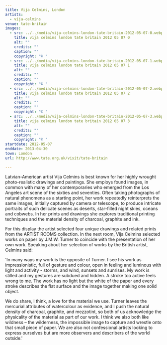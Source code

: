 ```yaml
---
title: Vija Celmins, London
artists:
  - vija-celmins
venue: tate-britain
images:
  - src: ../../media/vija-celmins-london-tate-britain-2012-05-07-0.webp
    title: vija celmins london tate britain 2012 05 07 0
    alt: ""
    credits: ""
    caption: ""
    copyright: "© "
  - src: ../../media/vija-celmins-london-tate-britain-2012-05-07-1.webp
    title: vija celmins london tate britain 2012 05 07 1
    alt: ""
    credits: ""
    caption: ""
    copyright: "© "
  - src: ../../media/vija-celmins-london-tate-britain-2012-05-07-2.webp
    title: vija celmins london tate britain 2012 05 07 2
    alt: ""
    credits: ""
    caption: ""
    copyright: "© "
  - src: ../../media/vija-celmins-london-tate-britain-2012-05-07-3.webp
    title: vija celmins london tate britain 2012 05 07 3
    alt: ""
    credits: ""
    caption: ""
    copyright: "© "
startdate: 2012-05-07
enddate: 2013-04-30
town: London
url: http://www.tate.org.uk/visit/tate-britain

---
```


Latvian-American artist Vija Celmins is best known for her highly wrought photo-realistic drawings and paintings. She employs found images, in common with many of her contemporaries who emerged from the Los Angeles art scene of the sixties and seventies. Often taking photographs of natural phenomena as a starting point, her work repeatedly reinterprets the same images, initially captured by camera or telescope, to produce intricate portraits of such delicate scenes as deserts, star-filled night skies, oceans and cobwebs. In her prints and drawings she explores traditional printing techniques and the material density of charcoal, graphite and ink.

For this display the artist selected four unique drawings and related prints from the ARTIST ROOMS collection. In the next room, Vija Celmins selected works on paper by J.M.W. Turner to coincide with the presentation of her own work. Speaking about her selection of works by the British artist, Celmins said:

'In many ways my work is the opposite of Turner. I see his work as impressionistic, full of gesture and colour, open in feeling and luminous with light and activity - storms, and wind, sunsets and sunrises. My work is stilled and my gestures are subdued and hidden. A stroke too active feels wrong to me. The work has no light but the white of the paper and every stroke describes the flat surface and the image together making one solid object.

We do share, I think, a love for the material we use. Turner leaves the mercurial attributes of watercolour as evidence, and I push the natural density of charcoal, graphite, and mezzotint, so both of us acknowledge the physicality of the material as part of our work. I think we also both like wildness – the wilderness, the impossible image to capture and wrestle onto that small piece of paper. We are also not confessional artists looking to express ourselves but are more observers and describers of the world outside.'

